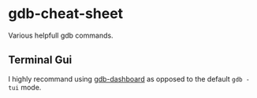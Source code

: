 # gdb-cheat-sheet
Various helpfull gdb commands.

## Terminal Gui
I highly recommand using [gdb-dashboard](https://github.com/cyrus-and/gdb-dashboard)
as opposed to the default `gdb -tui` mode.
